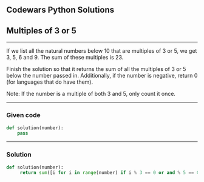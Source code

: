 
Codewars Python Solutions
---
## Multiples of 3 or 5 <br>
---
If we list all the natural numbers below 10 that are multiples of 3 or 5, we get 3, 5, 6 and 9. The sum of these multiples is 23.

Finish the solution so that it returns the sum of all the multiples of 3 or 5 below the number passed in. Additionally, if the number is negative, return 0 (for languages that do have them).

Note: If the number is a multiple of both 3 and 5, only count it once.

---
### Given code
```python
def solution(number):
    pass
```
---
### Solution
```python
def solution(number):
     return sum([i for i in range(number) if i % 3 == 0 or and % 5 == 0])
```
